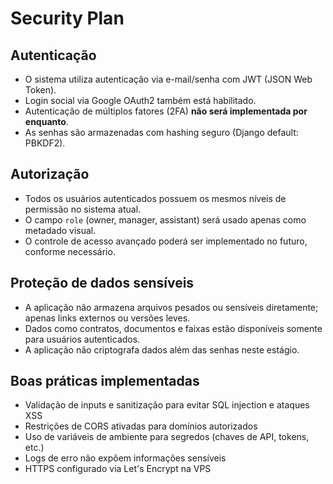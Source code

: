 # Security Plan

## Autenticação

- O sistema utiliza autenticação via e-mail/senha com JWT (JSON Web Token).
- Login social via Google OAuth2 também está habilitado.
- Autenticação de múltiplos fatores (2FA) **não será implementada por enquanto**.
- As senhas são armazenadas com hashing seguro (Django default: PBKDF2).

## Autorização

- Todos os usuários autenticados possuem os mesmos níveis de permissão no sistema atual.
- O campo `role` (owner, manager, assistant) será usado apenas como metadado visual.
- O controle de acesso avançado poderá ser implementado no futuro, conforme necessário.

## Proteção de dados sensíveis

- A aplicação não armazena arquivos pesados ou sensíveis diretamente; apenas links externos ou versões leves.
- Dados como contratos, documentos e faixas estão disponíveis somente para usuários autenticados.
- A aplicação não criptografa dados além das senhas neste estágio.

## Boas práticas implementadas

- Validação de inputs e sanitização para evitar SQL injection e ataques XSS
- Restrições de CORS ativadas para domínios autorizados
- Uso de variáveis de ambiente para segredos (chaves de API, tokens, etc.)
- Logs de erro não expõem informações sensíveis
- HTTPS configurado via Let's Encrypt na VPS
